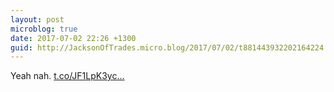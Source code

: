 ```yaml
---
layout: post
microblog: true
date: 2017-07-02 22:26 +1300
guid: http://JacksonOfTrades.micro.blog/2017/07/02/t881443932202164224.html
---
```

Yeah nah. [t.co/JF1LpK3yc...](https://t.co/JF1LpK3yct)
